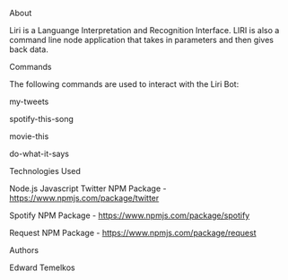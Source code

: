 
About

Liri is a Languange Interpretation and Recognition Interface. LIRI is also a command line node application that takes in parameters and then gives back data.

Commands

The following commands are used to interact with the Liri Bot:

my-tweets

spotify-this-song

movie-this

do-what-it-says


Technologies Used

Node.js
Javascript
Twitter NPM Package - https://www.npmjs.com/package/twitter

Spotify NPM Package - https://www.npmjs.com/package/spotify

Request NPM Package - https://www.npmjs.com/package/request

Authors

Edward Temelkos

